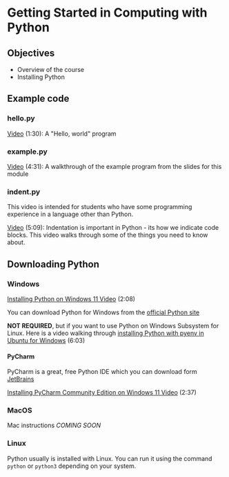 # Getting Started in Computing with Python

## Objectives

- Overview of the course
- Installing Python

## Example code

### hello.py

[Video](https://youtu.be/MR1R4D1zz8E) (1:30): A "Hello, world" program

### example.py

[Video](https://youtu.be/Dn4l0IRSyYQ) (4:31): A walkthrough of the example program from the slides for this module

### indent.py

This video is intended for students who have some programming experience in a language other than Python.

[Video](https://youtu.be/U2bcCsYFAlQ) (5:09): Indentation is important in Python - its how we indicate code blocks. This video walks through some of the things you need to know about.

## Downloading Python

### Windows

[Installing Python on Windows 11 Video](https://youtu.be/mBFNwr-l1MY) (2:08)

You can download Python for Windows from the [official Python site](https://www.python.org/downloads/)

**NOT REQUIRED**, but if you want to use Python on Windows Subsystem for Linux.  Here is a video walking through [installing Python with pyenv in Ubuntu for Windows](https://youtu.be/pMlLDWQ8SuE) (6:03)

#### PyCharm

PyCharm is a great, free Python IDE which you can download form [JetBrains](https://www.jetbrains.com/pycharm/download/)

[Installing PyCharm Community Edition on Windows 11 Video](https://youtu.be/Za0s3_y5hlY) (2:37)

### MacOS

Mac instructions *COMING SOON*

### Linux

Python usually is installed with Linux.  You can run it using the command `python` or `python3` depending on your system.
